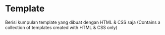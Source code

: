 # Template
Berisi kumpulan template yang dibuat dengan HTML &amp; CSS saja (Contains a collection of templates created with HTML &amp; CSS only)
